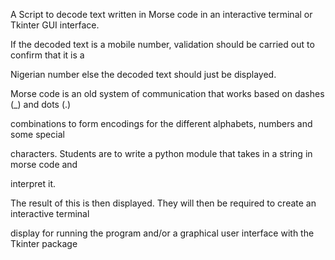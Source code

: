 A Script to decode text written in Morse code in an interactive terminal or Tkinter GUI interface.

If the decoded text is a mobile number, validation should be carried out to confirm that it is a

Nigerian number else the decoded text should just be displayed.

Morse code is an old system of communication that works based on dashes (_) and dots (.)

combinations to form encodings for the different alphabets, numbers and some special

characters. Students are to write a python module that takes in a string in morse code and

interpret it.

The result of this is then displayed. They will then be required to create an interactive terminal

display for running the program and/or a graphical user interface with the Tkinter package
